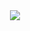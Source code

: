 <div align=center>
	<img src="https://img.shields.io/badge/unity-FFFFFF?style=for-the-badge&logo=Unity&logoColor=white">
    <br>
</div>
